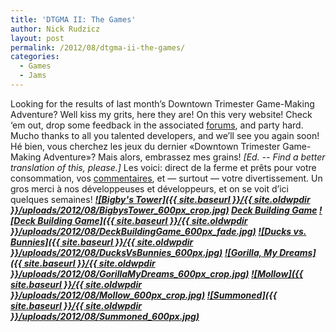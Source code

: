 ```yaml
---
title: 'DTGMA II: The Games'
author: Nick Rudzicz
layout: post
permalink: /2012/08/dtgma-ii-the-games/
categories:
  - Games
  - Jams
---
```


Looking for the results of last month&#8217;s Downtown Trimester Game-Making Adventure? Well kiss my grits, here they are! On this very website! Check &#8216;em out, drop some feedback in the associated <a href="http://oldforum.mrgs.ca/index.php/topic,39.0.html">forums</a>, and party hard.
Mucho thanks to all you talented developers, and we&#8217;ll see you again soon!</div>
H&eacute; bien, vous cherchez les jeux du dernier &laquo;Downtown Trimester Game-Making Adventure&raquo;? Mais alors, embrassez mes grains! <em>[Ed. -- Find a better translation of this, please.]</em> Les voici: direct de la ferme et pr&ecirc;ts pour votre consommation, vos <a href="http://oldforum.mrgs.ca/index.php/topic,39.0.html">commentaires</a>, et &#8212; surtout &#8212; votre divertissement.
Un gros merci &agrave; nos d&eacute;veloppeuses et d&eacute;veloppeurs, et on se voit d&#8217;ici quelques semaines!</div>
        </div>
<em><strong><a href="http://oldforum.mrgs.ca/index.php/topic,40.0.html">![Bigby&#039;s Tower]({{ site.baseurl }}/{{ site.oldwpdir }}/uploads/2012/08/BigbysTower_600px_crop.jpg)</a>
<em><strong><a href="">Deck Building Game</a></strong></em>
 <a href="{{ site.baseurl }}/{{ site.oldwpdir }}/uploads/2012/08/DeckBuildingGame_600px_fade.jpg">![Deck Building Game]({{ site.baseurl }}/{{ site.oldwpdir }}/uploads/2012/08/DeckBuildingGame_600px_fade.jpg)</a>
<em><strong><a href="http://oldforum.mrgs.ca/index.php/topic,46.0.html">![Ducks vs. Bunnies]({{ site.baseurl }}/{{ site.oldwpdir }}/uploads/2012/08/DucksVsBunnies_600px.jpg)</a>
<em><strong><a href="http://oldforum.mrgs.ca/index.php/topic,44.0.html">![Gorilla, My Dreams]({{ site.baseurl }}/{{ site.oldwpdir }}/uploads/2012/08/GorillaMyDreams_600px_crop.jpg)</a>
<em><strong><a href="http://oldforum.mrgs.ca/index.php/topic,42.0.html">![Mollow]({{ site.baseurl }}/{{ site.oldwpdir }}/uploads/2012/08/Mollow_600px_crop.jpg)</a>
<em><strong><a href="http://oldforum.mrgs.ca/index.php/topic,47.0.html">![Summoned]({{ site.baseurl }}/{{ site.oldwpdir }}/uploads/2012/08/Summoned_600px.jpg)</a>

